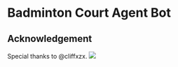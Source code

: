 # Badminton Court Agent Bot
## Acknowledgement
Special thanks to @cliffxzx.
![](https://avatars.githubusercontent.com/u/44764053?v=4)